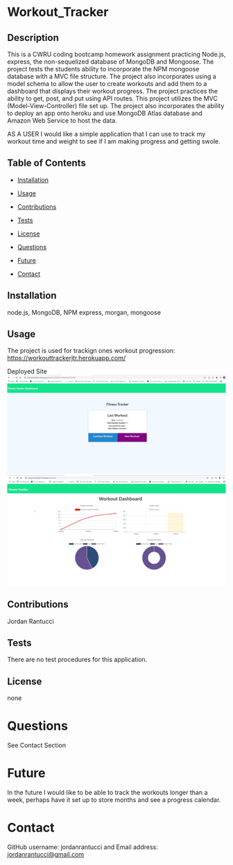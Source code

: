 # Workout_Tracker

## Description 

This is a CWRU coding bootcamp homework assignment practicing Node.js, express, the non-sequelized database of MongoDB and Mongoose.  The project tests the students ability to incorporate the NPM mongoose database with a MVC file structure.  The project also incorporates using a model schema to allow the user to create workouts and add them to a dashboard that displays their workout progress.  The project practices the ability to get, post, and put using API routes.  This project utilizes the MVC (Model-View-Controller) file set up.  The project also incorporates the ability to deploy an app onto heroku and use MongoDB Atlas database and Amazon Web Service to host the data.

AS A USER I would like a simple application that I can use to track my workout time and weight to see if I am making progress and getting swole.



## Table of Contents

* [Installation](#installation)

* [Usage](#usage)

* [Contributions](#contributions)

* [Tests](#tests)

* [License](#license)

* [Questions](#questions)

* [Future](#future)

* [Contact](#contact)

## Installation
node.js, MongoDB, NPM express, morgan, mongoose

## Usage
The project is used for trackign ones workout progression: https://workouttrackerjtr.herokuapp.com/


Deployed Site
![Alt Text](public/assets/launch_page.jpg)
![Alt Text](public/assets/dashboard.jpg)





## Contributions
Jordan Rantucci

## Tests
There are no test procedures for this application.

## License 
none

# Questions
See Contact Section

# Future
In the future I would like to be able to track the workouts longer than a week, perhaps have it set up to store months and see a progress calendar.

# Contact

GitHub username: jordanrantucci and Email address: jordanrantucci@gmail.com

